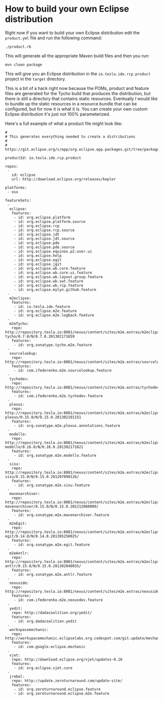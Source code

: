 # How to build your own Eclipse distribution

Right now if you want to build your own Eclipse distribution edit the `product.yml` file and run the following command:

```
./product.rb
```

This will generate all the appropriate Maven build files and then you run:

```
mvn clean package
```

This will give you an Eclipse distribution in the `io.tesla.ide.rcp.product` project in the `target` directory.

This is a bit of a hack right now because the POMs, product and feature files are generated for the Tycho build that produces the distribution, but there is still a directory that contains static resources. Eventually I would like to bundle up the static resources in a resource bundle that can be configured, but for now it is what it is. You can create your own custom Eclipse distribution it's just not 100% parameterized.

Here's a full example of what a product file might look like:

```
#
# This generates everything needed to create a distributions
#
# https://git.eclipse.org/c/epp/org.eclipse.epp.packages.git/tree/packages/org.eclipse.epp.package.rcp.feature/feature.xml

productId: io.tesla.ide.rcp.product

repos: 
 - 
   id: eclipse
   url: http://download.eclipse.org/releases/kepler 

platforms:
 - osx

featureSets: 
 -
  eclipse:
   features:
    - id: org.eclipse.platform
    - id: org.eclipse.platform.source
    - id: org.eclipse.rcp
    - id: org.eclipse.rcp.source
    - id: org.eclipse.jdt
    - id: org.eclipse.jdt.source
    - id: org.eclipse.pde
    - id: org.eclipse.pde.source
    - id: org.eclipse.equinox.p2.user.ui
    - id: org.eclipse.help
    - id: org.eclipse.egit
    - id: org.eclipse.jgit
    - id: org.eclipse.wb.core.feature
    - id: org.eclipse.wb.core.ui.feature
    - id: org.eclipse.wb.layout.group.feature
    - id: org.eclipse.wb.swt.feature
    - id: org.eclipse.wb.rcp.feature   
    - id: org.eclipse.mylyn.github.feature     
 -  
  m2eclipse:
   features:
    - id: io.tesla.ide.feature
    - id: org.eclipse.m2e.feature
    - id: org.eclipse.m2e.logback.feature
 -    
  m2eTycho:
   repo: http://repository.tesla.io:8081/nexus/content/sites/m2e.extras/m2eclipse-tycho/0.7.0/N/0.7.0.201302171659
   features:  
    - id: org.sonatype.tycho.m2e.feature
 -    
  sourcelookup:
   repo: http://repository.tesla.io:8081/nexus/content/sites/m2e.extras/sourcelookup/1.1.0/N/1.1.0.201305050326
   features:  
    - id: com.ifedorenko.m2e.sourcelookup.feature
 -    
  tychodev:
   repo: http://repository.tesla.io:8081/nexus/content/sites/m2e.extras/tychodev/0.2.0/N/0.2.0.201305091121/
   features:  
    - id: com.ifedorenko.m2e.tychodev.feature
 -    
  plexus:
   repo: http://repository.tesla.io:8081/nexus/content/sites/m2e.extras/m2eclipse-plexus/0.15.0/N/0.15.0.201302101151
   features:  
    - id: org.sonatype.m2e.plexus.annotations.feature
 -    
  modello:
   repo: http://repository.tesla.io:8081/nexus/content/sites/m2e.extras/m2eclipse-modello/0.16.0/N/0.16.0.201302171621
   features:  
    - id: org.sonatype.m2e.modello.feature
 -    
  sisu:
   repo: http://repository.tesla.io:8081/nexus/content/sites/m2e.extras/m2eclipse-sisu/0.15.0/N/0.15.0.201207090126/
   features:  
    - id: org.sonatype.m2e.sisu.feature
 -    
  mavenarchiver:
   repo: http://repository.tesla.io:8081/nexus/content/sites/m2e.extras/m2eclipse-mavenarchiver/0.15.0/N/0.15.0.201212080009/
   features:  
    - id: org.sonatype.m2e.mavenarchiver.feature
 -    
  m2eEgit:
   repo: http://repository.tesla.io:8081/nexus/content/sites/m2e.extras/m2eclipse-egit/0.14.0/N/0.14.0.201305250025/
   features:  
    - id: org.sonatype.m2e.egit.feature
 -    
  m2eAntlr:
   repo: http://repository.tesla.io:8081/nexus/content/sites/m2e.extras/m2eclipse-antlr/0.15.0/N/0.15.0.201302040035/
   features:  
    - id: org.sonatype.m2e.antlr.feature
 -    
  nexuside:
   repo: http://repository.tesla.io:8081/nexus/content/sites/m2e.extras/nexuside/1.0.0/N/1.0.0.201303100224/
   features:  
    - id: com.ifedorenko.m2e.nexusdev.feature
 -    
  yedit:
   repo: http://dadacoalition.org/yedit/
   features:  
    - id: org.dadacoalition.yedit
 -    
  workspacemechanic:
   repo: http://workspacemechanic.eclipselabs.org.codespot.com/git.update/mechanic/    
   features:  
    - id: com.google.eclipse.mechanic
 -    
  vjet:
   repo: http://download.eclipse.org/vjet/updates-0.10   
   features:  
    - id: org.eclipse.vjet.core
 -    
  jrebel:
   repo: http://update.zeroturnaround.com/update-site/
   features:  
    - id: org.zeroturnaround.eclipse.feature
    - id: org.zeroturnaround.eclipse.m2e.feature
```